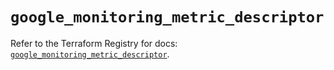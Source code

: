 # `google_monitoring_metric_descriptor`

Refer to the Terraform Registry for docs: [`google_monitoring_metric_descriptor`](https://registry.terraform.io/providers/hashicorp/google-beta/6.42.0/docs/resources/google_monitoring_metric_descriptor).
